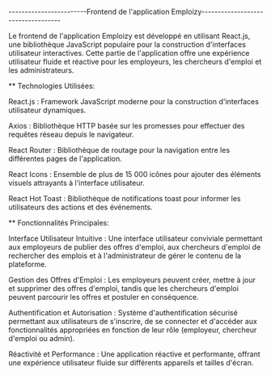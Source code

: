 ------------------------Frontend de l'application Emploizy-----------------------------------

Le frontend de l'application Emploizy est développé en utilisant React.js, une bibliothèque JavaScript populaire pour la construction d'interfaces utilisateur interactives. Cette partie de l'application offre une expérience utilisateur fluide et réactive pour les employeurs, les chercheurs d'emploi et les administrateurs.

\*\* Technologies Utilisées:

React.js : Framework JavaScript moderne pour la construction d'interfaces utilisateur dynamiques.

Axios : Bibliothèque HTTP basée sur les promesses pour effectuer des requêtes réseau depuis le navigateur.

React Router : Bibliothèque de routage pour la navigation entre les différentes pages de l'application.

React Icons : Ensemble de plus de 15 000 icônes pour ajouter des éléments visuels attrayants à l'interface utilisateur.

React Hot Toast : Bibliothèque de notifications toast pour informer les utilisateurs des actions et des événements.

\*\* Fonctionnalités Principales:

Interface Utilisateur Intuitive : Une interface utilisateur conviviale permettant aux employeurs de publier des offres d'emploi, aux chercheurs d'emploi de rechercher des emplois et à l'administrateur de gérer le contenu de la plateforme.

Gestion des Offres d'Emploi : Les employeurs peuvent créer, mettre à jour et supprimer des offres d'emploi, tandis que les chercheurs d'emploi peuvent parcourir les offres et postuler en conséquence.

Authentification et Autorisation : Système d'authentification sécurisé permettant aux utilisateurs de s'inscrire, de se connecter et d'accéder aux fonctionnalités appropriées en fonction de leur rôle (employeur, chercheur d'emploi ou admin).

Réactivité et Performance : Une application réactive et performante, offrant une expérience utilisateur fluide sur différents appareils et tailles d'écran.
